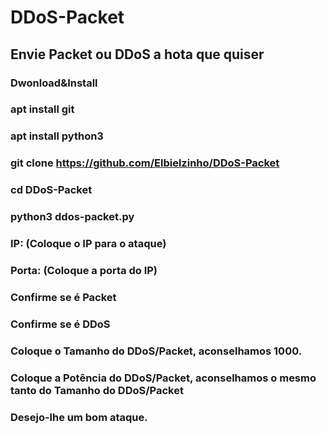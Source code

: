 # DDoS-Packet 

## Envie Packet ou DDoS a hota que quiser

### Dwonload&Install

### apt install git

### apt install python3

### git clone https://github.com/Elbielzinho/DDoS-Packet

### cd DDoS-Packet

### python3 ddos-packet.py

### IP: (Coloque o IP para o ataque)

### Porta: (Coloque a porta do IP)

### Confirme se é Packet

### Confirme se é DDoS

### Coloque o Tamanho do DDoS/Packet, aconselhamos 1000.

### Coloque a Potência do DDoS/Packet, aconselhamos o mesmo tanto do Tamanho do DDoS/Packet

### Desejo-lhe um bom ataque.

